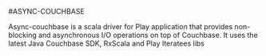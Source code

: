 #ASYNC-COUCHBASE

Async-couchbase  is a scala driver for Play application that provides non-blocking and asynchronous I/O operations on top of Couchbase. It uses the latest Java  Couchbase SDK, RxScala and Play Iteratees libs